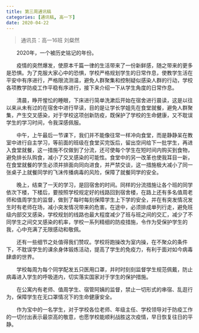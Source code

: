 ```yaml
---
title: 第三周通讯稿
categories: [通讯稿, 高一下]
date: 2020-04-22
---
```


> 通讯员：高一16班 刘粲然

　　2020年，一个被历史铭记的年份。

　　疫情的突然爆发，使原本千篇一律的生活带来了一份新鲜感，随之带来的更多是恐惧。为了克服大家心中的恐惧，学校严格规划学生的日常作息，使教学生活在平安中有序进行，严格限流测温，避免人群聚集和控制疑似感染人群的行动，学校各项教学防疫工作平稳有序进行，接下来介绍一下从学生角度的日常作息。

　　清晨，睁开惺忪的睡眼，下床进行简单洗漱后开始在宿舍进行晨读，这是以往以来从未有过的在宿舍中进行早读，目的是让学长学姐先在食堂就餐，避免人群聚集，产生交叉感染，对于学校这项创新防疫，既保护了学校的生命健康，又不耽误学生的学习时间，令我深感佩服。

　　中午，上午最后一节课下，我们并不能像往常一样冲向食堂，而是静静呆在教室中进行自主学习，等前面的班级在食堂买完饭后，留出空间给下一批学生，再进入食堂就餐，这一措施不仅做到了分流，还可使每个学生在短时间内购买到食物，避免排长队购食，减小了交叉感染的可能性。食堂中的另一改革也使我耳目一新，在食堂就餐的学生必须并排面向同向进食，并严禁交谈，这一措施极大减小了同一张桌子上就餐同学的飞沫传播病毒的风险，保障了就餐同学的安全。

　　晚上，结束了一天的学习，是回宿舍的时间。同样的分流措施让各个班的同学依次下楼，下楼后，要按照学校规定好的线路回到宿舍楼，在路上还有多名值周老师和值周学生的监督，做到了每时每刻保障学生上下学的安全，并在有突发情况发生时有老师在场，减小突发情况带来的危害。在途中，必须排成单列行走，避免班级内部交叉感染，学校规划的线路也最大程度减少了班与班之间的交汇，减少了不同学生之间交叉感染的机率，学校一系列精细的防疫措施，令作为受保护学生的我，心中充满了无限感动和敬佩。

　　还有一些细节之处值得我们赞叹。学校将跑操改为室内操，在不聚众的条件下，不耽误学生的课余身体锻炼活动，提高了学生的免疫力，有利于面对如今病毒肆虐的世界。

　　学校每周为每个同学配发五只医用口罩，并时时刻刻监督学生规范佩戴，防止病毒进入学生的呼吸道内，切实落实国家对于学生的保护措施。

　　在公寓内有老师、值周学生、宿管阿姨的监督，禁止一切形式的串宿、乱逛行为，保障学生在无口罩情况下的生命健康安全。

　　作为宝中的一名学生，对于学校各位老师、年级主任、学校领导对于防疫工作的一切付出表示最崇高的敬意，也愿学校能顺利战胜这次疫情，早日恢复往日的平静。
